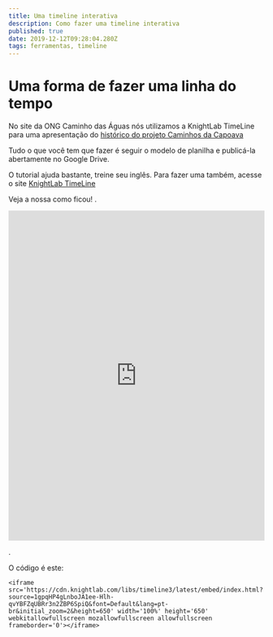 ```yaml
---
title: Uma timeline interativa
description: Como fazer uma timeline interativa
published: true
date: 2019-12-12T09:28:04.280Z
tags: ferramentas, timeline
---
```


# Uma forma de fazer uma linha do tempo
No site da ONG Caminho das Águas nós utilizamos a KnightLab TimeLine para uma apresentação do [histórico do projeto Caminhos da Capoava](https://caminhodasaguas.org.br/57-a-ong/projetos/173-linha-do-tempo-capoava)

Tudo o que você tem que fazer é seguir o modelo de planilha e publicá-la abertamente no Google Drive.

O tutorial ajuda bastante, treine seu inglês. Para fazer uma também, acesse o site [KnightLab TimeLine](http://timeline.knightlab.com)

Veja a nossa como ficou!
.

<iframe src='https://cdn.knightlab.com/libs/timeline3/latest/embed/index.html?source=1gpqHP4gLnboJA1ee-Hlh-qvYBFZqUBRr3n2ZBP6SpiQ&font=Default&lang=pt-br&initial_zoom=2&height=650' width='100%' height='650' webkitallowfullscreen mozallowfullscreen allowfullscreen frameborder='0'></iframe>

.

O código é este:

`<iframe src='https://cdn.knightlab.com/libs/timeline3/latest/embed/index.html?source=1gpqHP4gLnboJA1ee-Hlh-qvYBFZqUBRr3n2ZBP6SpiQ&font=Default&lang=pt-br&initial_zoom=2&height=650' width='100%' height='650' webkitallowfullscreen mozallowfullscreen allowfullscreen frameborder='0'></iframe>
`